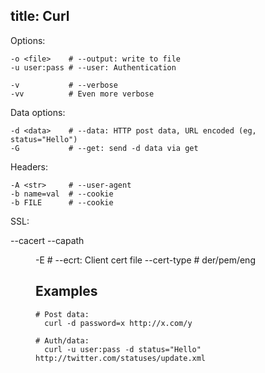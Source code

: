 title: Curl
---

Options:

    -o <file>    # --output: write to file
    -u user:pass # --user: Authentication

    -v           # --verbose
    -vv          # Even more verbose

Data options:

    -d <data>    # --data: HTTP post data, URL encoded (eg, status="Hello")
    -G           # --get: send -d data via get

Headers:

    -A <str>     # --user-agent
    -b name=val  # --cookie
    -b FILE      # --cookie
    
SSL:

   --cacert <file>
   --capath <dir>

   -E <cert>     # --ecrt: Client cert file
   --cert-type   # der/pem/eng

## Examples

    # Post data:
      curl -d password=x http://x.com/y

    # Auth/data:
      curl -u user:pass -d status="Hello" http://twitter.com/statuses/update.xml
   
